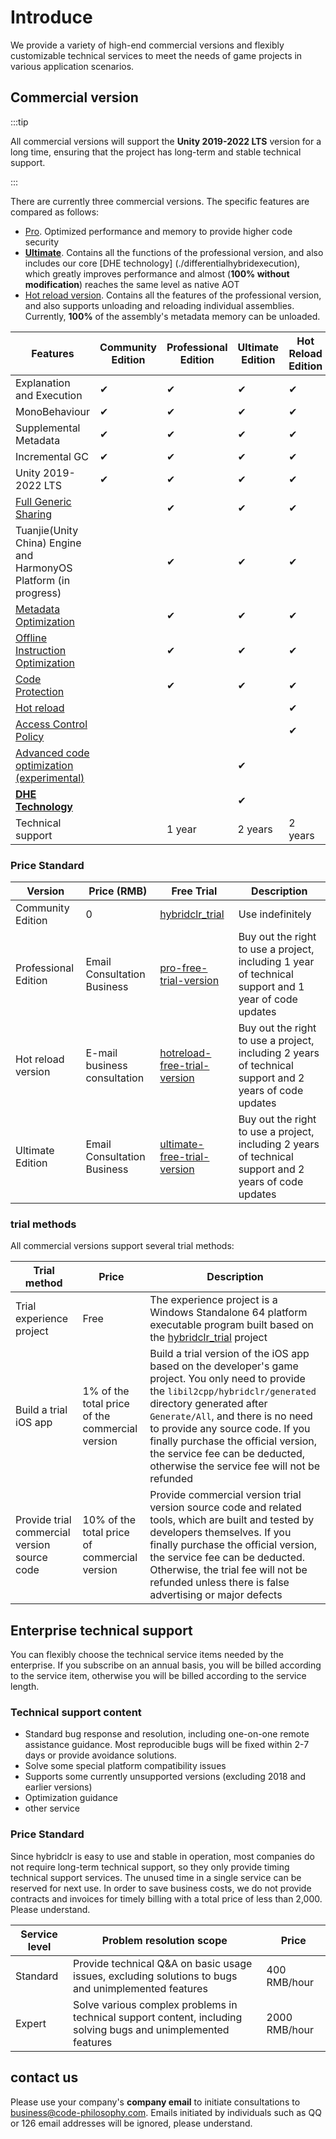 # Introduce

We provide a variety of high-end commercial versions and flexibly customizable technical services to meet the needs of game projects in various application scenarios.

## Commercial version

:::tip

All commercial versions will support the **Unity 2019-2022 LTS** version for a long time, ensuring that the project has long-term and stable technical support.

:::

There are currently three commercial versions. The specific features are compared as follows:

- [Pro](./pro/intro.md). Optimized performance and memory to provide higher code security
- [**Ultimate**](./ultimate/intro.md). Contains all the functions of the professional version, and also includes our core [DHE technology] (./differentialhybridexecution), which greatly improves performance and almost (**100% without modification**) reaches the same level as native AOT
- [Hot reload version](./reload/intro.md). Contains all the features of the professional version, and also supports unloading and reloading individual assemblies. Currently, **100%** of the assembly's metadata memory can be unloaded.


|Features|Community Edition|Professional Edition|Ultimate Edition|Hot Reload Edition|
|-|-|-|-|-|
|Explanation and Execution|✔|✔|✔|✔|
|MonoBehaviour|✔|✔|✔|✔|
|Supplemental Metadata|✔|✔|✔|✔|
|Incremental GC|✔|✔|✔|✔|
|Unity 2019-2022 LTS|✔|✔|✔|✔|
|[Full Generic Sharing](./fullgenericsharing)||✔|✔|✔|
|Tuanjie(Unity China) Engine and HarmonyOS Platform (in progress)||✔|✔|✔|
|[Metadata Optimization](./metadataoptimization.md)||✔|✔|✔|
|[Offline Instruction Optimization](./basiccodeoptimization)||✔|✔|✔|
|[Code Protection](./basicencryption)||✔|✔|✔|
|[Hot reload](./reload/hotreloadassembly)||||✔|
|[Access Control Policy](./accesspolicy)||||✔|
|[Advanced code optimization (experimental)](./advancedcodeoptimization)|||✔||
|[**DHE Technology**](./differentialhybridexecution)|||✔||
|Technical support||1 year|2 years|2 years|

### Price Standard

|Version|Price (RMB)|Free Trial|Description|
|-|-|-|-|
|Community Edition|0|[hybridclr_trial](https://github.com/focus-creative-games/hybridclr_trial)|Use indefinitely|
|Professional Edition|Email Consultation Business|[pro-free-trial-version](https://github.com/focus-creative-games/hybridclr_trial/releases/tag/v4.3.6)|Buy out the right to use a project, including 1 year of technical support and 1 year of code updates|
|Hot reload version|E-mail business consultation|[hotreload-free-trial-version](https://github.com/focus-creative-games/hybridclr_trial/releases/tag/v4.4.11)|Buy out the right to use a project, including 2 years of technical support and 2 years of code updates|
|Ultimate Edition|Email Consultation Business|[ultimate-free-trial-version](https://github.com/focus-creative-games/dhe_demo/releases/tag/v4.5.8)|Buy out the right to use a project, including 2 years of technical support and 2 years of code updates|

### trial methods

All commercial versions support several trial methods:


|Trial method|Price|Description|
|-|-|-|
|Trial experience project|Free|The experience project is a Windows Standalone 64 platform executable program built based on the [hybridclr_trial](https://github.com/focus-creative-games/hybridclr_trial) project|
|Build a trial iOS app|1% of the total price of the commercial version|Build a trial version of the iOS app based on the developer's game project. You only need to provide the `libil2cpp/hybridclr/generated` directory generated after `Generate/All`, and there is no need to provide any source code. If you finally purchase the official version, the service fee can be deducted, otherwise the service fee will not be refunded |
| Provide trial commercial version source code | 10% of the total price of commercial version | Provide commercial version trial version source code and related tools, which are built and tested by developers themselves. If you finally purchase the official version, the service fee can be deducted. Otherwise, the trial fee will not be refunded unless there is false advertising or major defects |

## Enterprise technical support

You can flexibly choose the technical service items needed by the enterprise. If you subscribe on an annual basis, you will be billed according to the service item, otherwise you will be billed according to the service length.

### Technical support content

- Standard bug response and resolution, including one-on-one remote assistance guidance. Most reproducible bugs will be fixed within 2-7 days or provide avoidance solutions.
- Solve some special platform compatibility issues
- Supports some currently unsupported versions (excluding 2018 and earlier versions)
- Optimization guidance
- other service

### Price Standard

Since hybridclr is easy to use and stable in operation, most companies do not require long-term technical support, so they only provide timing technical support services.
The unused time in a single service can be reserved for next use. In order to save business costs, we do not provide contracts and invoices for timely billing with a total price of less than 2,000. Please understand.

|Service level|Problem resolution scope|Price|
|-|-|-|
|Standard|Provide technical Q&A on basic usage issues, excluding solutions to bugs and unimplemented features|400 RMB/hour|
|Expert|Solve various complex problems in technical support content, including solving bugs and unimplemented features|2000 RMB/hour|


## contact us

Please use your company's **company email** to initiate consultations to business@code-philosophy.com. Emails initiated by individuals such as QQ or 126 email addresses will be ignored, please understand.
